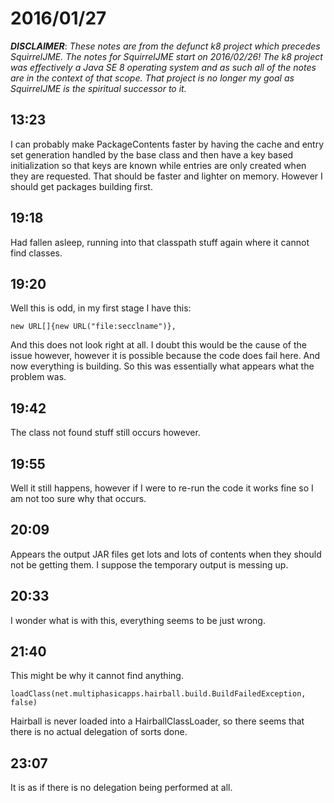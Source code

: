 # 2016/01/27

***DISCLAIMER***: _These notes are from the defunct k8 project which_
_precedes SquirrelJME. The notes for SquirrelJME start on 2016/02/26!_
_The k8 project was effectively a Java SE 8 operating system and as such_
_all of the notes are in the context of that scope. That project is no_
_longer my goal as SquirrelJME is the spiritual successor to it._

## 13:23

I can probably make PackageContents faster by having the cache and entry set
generation handled by the base class and then have a key based initialization
so that keys are known while entries are only created when they are requested.
That should be faster and lighter on memory. However I should get packages
building first.

## 19:18

Had fallen asleep, running into that classpath stuff again where it cannot
find classes.

## 19:20

Well this is odd, in my first stage I have this:

	new URL[]{new URL("file:secclname")},

And this does not look right at all. I doubt this would be the cause of the
issue however, however it is possible because the code does fail here. And
now everything is building. So this was essentially what appears what the
problem was.

## 19:42

The class not found stuff still occurs however.

## 19:55

Well it still happens, however if I were to re-run the code it works fine so
I am not too sure why that occurs.

## 20:09

Appears the output JAR files get lots and lots of contents when they should
not be getting them. I suppose the temporary output is messing up.

## 20:33

I wonder what is with this, everything seems to be just wrong.

## 21:40

This might be why it cannot find anything.

	loadClass(net.multiphasicapps.hairball.build.BuildFailedException, false)

Hairball is never loaded into a HairballClassLoader, so there seems that there
is no actual delegation of sorts done.

## 23:07

It is as if there is no delegation being performed at all.

